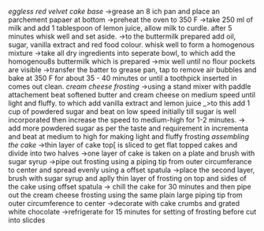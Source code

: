 *eggless red velvet cake base*
->grease an 8 ich pan and place an parchement papaer at bottom
->preheat the oven to 350 F
->take 250 ml of milk and add 1 tablespoon of lemon juice, allow milk to curdle. after 5 minutes whisk well and set aside.
->to the buttermilk prepared add oil, sugar, vanilla extract and red food colour. whisk well to form a homogenous mixture
->take all dry ingredients into seperate bowl, to which add the homogenou8s buttermilk which is prepared
->mix  well until no flour pockets are visible
->transfer the batter to grease pan, tap to remove air bubbles and bake at 350 F for about 35 - 40 minutes or until a toothpick inserted in comes out clean.
*cream cheese frosting*
->using a stand mixer with paddle attachement beat softened butter and cream cheese on medium speed until light and fluffy. to which add vanilla extract and lemon juice
_>to this add 1 cup of powdered sugar and beat on low speed initially till sugar is well incorporated then increase the speed to medium-high for 1-2 minutes.
-> add more powdered sugar as per the taste and requirement in incrementa and beat at medium to high for making light and fluffy frosting
*assembling the cake*
->thin layer of cake top[ is sliced to get flat topped cakes and divide into two halves
->one layer of cake is taken on a plate and brush with sugar syrup
->pipe out frosting using a piping tip from outer circumferance to center and spread evenly using a offset spatula
->place the second layer, brush with sugar syrup and aplly thin layer of frosting on top and sides of the cake using offset spatula
-> chill the cake for 30 minutes and then pipe out the cream cheese frosting using the same plain large piping tip from outer circumference to center
->decorate with cake crumbs and grated white chocolate
->refrigerate for 15 minutes for setting of frosting  before cut into slicdes